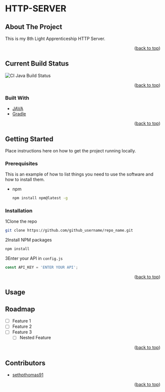 # HTTP-SERVER

<!-- ABOUT THE PROJECT -->
## About The Project

This is my 8th Light Apprenticeship HTTP Server.

<p align="right">(<a href="#top">back to top</a>)</p>

<!-- BUILD STATUS -->
## Current Build Status

![CI Java Build Status](https://github.com/sethpthomas91/http-server/actions/workflows/gradle.yml/badge.svg)

<p align="right">(<a href="#top">back to top</a>)</p>


<!-- Built With -->
### Built With

* [JAVA](https://www.java.com/en/)
* [Gradle](https://gradle.org/install/)

<p align="right">(<a href="#top">back to top</a>)</p>



<!-- GETTING STARTED -->
## Getting Started

Place instructions here on how to get the project running locally.

### Prerequisites

This is an example of how to list things you need to use the software and how to install them.
* npm
  ```sh
  npm install npm@latest -g
  ```

### Installation

1Clone the repo
   ```sh
   git clone https://github.com/github_username/repo_name.git
   ```
2Install NPM packages
   ```sh
   npm install
   ```
3Enter your API in `config.js`
   ```js
   const API_KEY = 'ENTER YOUR API';
   ```

<p align="right">(<a href="#top">back to top</a>)</p>



<!-- USAGE EXAMPLES -->
## Usage




<!-- ROADMAP -->
## Roadmap

- [ ] Feature 1
- [ ] Feature 2
- [ ] Feature 3
    - [ ] Nested Feature

<p align="right">(<a href="#top">back to top</a>)</p>



<!-- ACKNOWLEDGMENTS -->
## Contributors

* [sethpthomas91]()

<p align="right">(<a href="#top">back to top</a>)</p>



<!-- MARKDOWN LINKS & IMAGES -->
<!-- https://www.markdownguide.org/basic-syntax/#reference-style-links -->
[contributors-shield]: https://img.shields.io/github/contributors/github_username/repo_name.svg?style=for-the-badge
[contributors-url]: https://github.com/github_username/repo_name/graphs/contributors
[forks-shield]: https://img.shields.io/github/forks/github_username/repo_name.svg?style=for-the-badge
[forks-url]: https://github.com/github_username/repo_name/network/members
[stars-shield]: https://img.shields.io/github/stars/github_username/repo_name.svg?style=for-the-badge
[stars-url]: https://github.com/github_username/repo_name/stargazers
[issues-shield]: https://img.shields.io/github/issues/github_username/repo_name.svg?style=for-the-badge
[issues-url]: https://github.com/github_username/repo_name/issues
[license-shield]: https://img.shields.io/github/license/github_username/repo_name.svg?style=for-the-badge
[license-url]: https://github.com/github_username/repo_name/blob/master/LICENSE.txt
[linkedin-shield]: https://img.shields.io/badge/-LinkedIn-black.svg?style=for-the-badge&logo=linkedin&colorB=555
[linkedin-url]: https://linkedin.com/in/linkedin_username
[product-screenshot]: images/screenshot.png